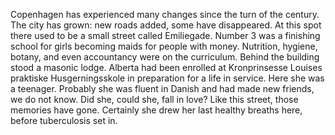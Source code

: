 Copenhagen has experienced many changes since the turn of the century. The city has grown: new roads added, some have disappeared. At this spot there used to be a small street called Emiliegade. Number 3 was a finishing school for girls becoming maids for people with money. Nutrition, hygiene, botany, and even accountancy were on the curriculum. Behind the building stood a masonic lodge. Alberta had been enrolled at Kronprinsesse Louises praktiske Husgerningsskole in preparation for a life in service. Here she was a teenager. Probably she was fluent in Danish and had made new friends, we do not know. Did she, could she, fall in love? Like this street, those memories have gone. Certainly she drew her last healthy breaths here, before tuberculosis set in.

